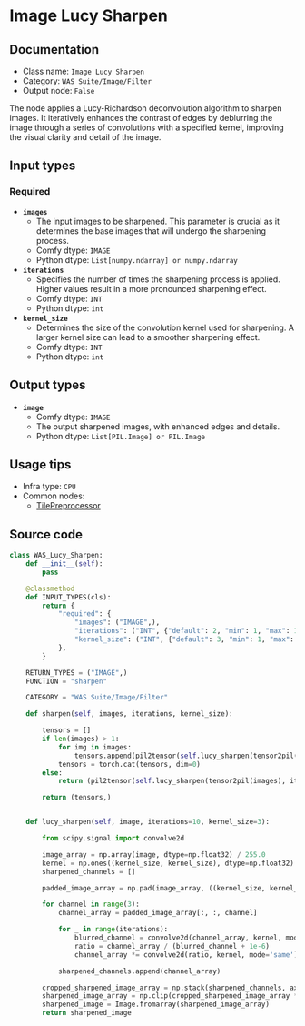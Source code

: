 # Image Lucy Sharpen
## Documentation
- Class name: `Image Lucy Sharpen`
- Category: `WAS Suite/Image/Filter`
- Output node: `False`

The node applies a Lucy-Richardson deconvolution algorithm to sharpen images. It iteratively enhances the contrast of edges by deblurring the image through a series of convolutions with a specified kernel, improving the visual clarity and detail of the image.
## Input types
### Required
- **`images`**
    - The input images to be sharpened. This parameter is crucial as it determines the base images that will undergo the sharpening process.
    - Comfy dtype: `IMAGE`
    - Python dtype: `List[numpy.ndarray] or numpy.ndarray`
- **`iterations`**
    - Specifies the number of times the sharpening process is applied. Higher values result in a more pronounced sharpening effect.
    - Comfy dtype: `INT`
    - Python dtype: `int`
- **`kernel_size`**
    - Determines the size of the convolution kernel used for sharpening. A larger kernel size can lead to a smoother sharpening effect.
    - Comfy dtype: `INT`
    - Python dtype: `int`
## Output types
- **`image`**
    - Comfy dtype: `IMAGE`
    - The output sharpened images, with enhanced edges and details.
    - Python dtype: `List[PIL.Image] or PIL.Image`
## Usage tips
- Infra type: `CPU`
- Common nodes:
    - [TilePreprocessor](../../comfyui_controlnet_aux/Nodes/TilePreprocessor.md)



## Source code
```python
class WAS_Lucy_Sharpen:
    def __init__(self):
        pass

    @classmethod
    def INPUT_TYPES(cls):
        return {
            "required": {
                "images": ("IMAGE",),
                "iterations": ("INT", {"default": 2, "min": 1, "max": 12, "step": 1}),
                "kernel_size": ("INT", {"default": 3, "min": 1, "max": 16, "step": 1}),
            },
        }

    RETURN_TYPES = ("IMAGE",)
    FUNCTION = "sharpen"

    CATEGORY = "WAS Suite/Image/Filter"

    def sharpen(self, images, iterations, kernel_size):

        tensors = []
        if len(images) > 1:
            for img in images:
                tensors.append(pil2tensor(self.lucy_sharpen(tensor2pil(img), iterations, kernel_size)))
            tensors = torch.cat(tensors, dim=0)
        else:
            return (pil2tensor(self.lucy_sharpen(tensor2pil(images), iterations, kernel_size)),)

        return (tensors,)


    def lucy_sharpen(self, image, iterations=10, kernel_size=3):

        from scipy.signal import convolve2d

        image_array = np.array(image, dtype=np.float32) / 255.0
        kernel = np.ones((kernel_size, kernel_size), dtype=np.float32) / (kernel_size ** 2)
        sharpened_channels = []

        padded_image_array = np.pad(image_array, ((kernel_size, kernel_size), (kernel_size, kernel_size), (0, 0)), mode='edge')

        for channel in range(3):
            channel_array = padded_image_array[:, :, channel]

            for _ in range(iterations):
                blurred_channel = convolve2d(channel_array, kernel, mode='same')
                ratio = channel_array / (blurred_channel + 1e-6)
                channel_array *= convolve2d(ratio, kernel, mode='same')

            sharpened_channels.append(channel_array)

        cropped_sharpened_image_array = np.stack(sharpened_channels, axis=-1)[kernel_size:-kernel_size, kernel_size:-kernel_size, :]
        sharpened_image_array = np.clip(cropped_sharpened_image_array * 255.0, 0, 255).astype(np.uint8)
        sharpened_image = Image.fromarray(sharpened_image_array)
        return sharpened_image

```
